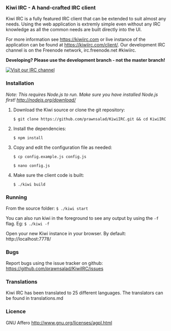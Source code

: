 ### Kiwi IRC - A hand-crafted IRC client
Kiwi IRC is a fully featured IRC client that can be extended to suit almost any needs.
Using the web application is extremly simple even without any IRC knowledge as all the common needs are built directly into the UI.

For more information see https://kiwiirc.com or live instance of the application can be found at https://kiwiirc.com/client/.
Our development IRC channel is on the Freenode network, irc.freenode.net #kiwiirc.

**Developing? Please use the development branch - not the master branch!**

[![Visit our IRC channel](https://kiwiirc.com/buttons/irc.freenode.net/kiwiirc.png)](https://kiwiirc.com/client/irc.freenode.net/#kiwiirc)


### Installation

*Note: This requires Node.js to run. Make sure you have installed Node.js first! http://nodejs.org/download/*

1. Download the Kiwi source or clone the git repository:

    `$ git clone https://github.com/prawnsalad/KiwiIRC.git && cd KiwiIRC`

2. Install the dependencies:

    `$ npm install`

3. Copy and edit the configuration file as needed:

    `$ cp config.example.js config.js`

    `$ nano config.js`

4.  Make sure the client code is built:

    `$ ./kiwi build`


### Running
From the source folder: `$ ./kiwi start`

You can also run kiwi in the foreground to see any output by using the `-f` flag. Eg: `$ ./kiwi -f`

Open your new Kiwi instance in your browser. By default: http://localhost:7778/


### Bugs
Report bugs using the issue tracker on github: https://github.com/prawnsalad/KiwiIRC/issues

### Translations
Kiwi IRC has been translated to 25 different languages. The translators can be found in translations.md

### Licence
GNU Affero
http://www.gnu.org/licenses/agpl.html
